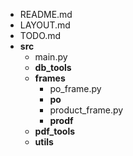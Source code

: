 - README.md
- LAYOUT.md
- TODO.md
- **src**
    - main.py
    - **db_tools**
    - **frames**
        - po_frame.py
        - **po**
        - product_frame.py
        - **prodf**
    - **pdf_tools**
    - **utils**
